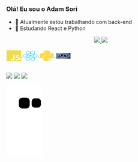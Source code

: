 ### Olá! Eu sou o Adam Sori

- 🔭 Atualmente estou trabalhando com back-end
- 🌱 Estudando React e Python


<div align="center">
  <a href="https://github.com/adamsori">
  <img height="150em" src="https://github-readme-stats.vercel.app/api?username=adamsori&show_icons=true&theme=tokyonight&include_all_commits=true&count_private=true"/>
  <img height="130em" src="https://github-readme-stats.vercel.app/api/top-langs/?username=adamsori&layout=compact&langs_count=7&theme=tokyonight"/>
</div>
<div style="display: inline_block"><br>
  <img align="center" alt="Adam-Js" height="30" width="40" src="https://raw.githubusercontent.com/devicons/devicon/master/icons/javascript/javascript-plain.svg">
  <img align="center" alt="Adam-React" height="30" width="40" src="https://raw.githubusercontent.com/devicons/devicon/master/icons/react/react-original.svg">
  <img align="center" alt="Adam-Ts" height="30" width="40" src="https://raw.githubusercontent.com/devicons/devicon/master/icons/python/python-plain.svg">
  <img align="center" alt="Adam-HTML" height="30" width="40" src="https://raw.githubusercontent.com/devicons/devicon/master/icons/php/php-original.svg">
</div>
  
  ##
 
<div> 

  <a href="https://instagram.com/awsori" target="_blank"><img src="https://img.shields.io/badge/-Instagram-%23E4405F?style=for-the-badge&logo=instagram&logoColor=white" target="_blank"></a>
  <a href = "mailto:adam.sori@gmail.com"><img src="https://img.shields.io/badge/-Gmail-%23333?style=for-the-badge&logo=gmail&logoColor=white" target="_blank"></a>
  <a href="https://www.linkedin.com/in/adam-william-sori-143b25194" target="_blank"><img src="https://img.shields.io/badge/-LinkedIn-%230077B5?style=for-the-badge&logo=linkedin&logoColor=white" target="_blank"></a> 
 
  ![Snake animation](https://github.com/adamsori/adamsori/blob/output/github-contribution-grid-snake.svg)
 
</div>


